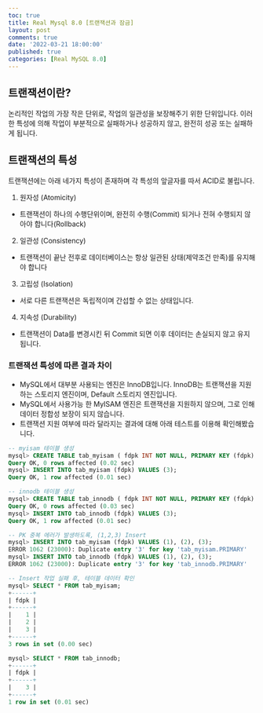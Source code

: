 ```yaml
---
toc: true
title: Real Mysql 8.0 [트랜잭션과 잠금]
layout: post
comments: true
date: '2022-03-21 18:00:00'
published: true
categories: [Real MySQL 8.0]
---
```


## 트랜잭션이란?
논리적인 작업의 가장 작은 단위로, 작업의 일관성을 보장해주기 위한 단위입니다. 이러한 특성에 의해
작업이 부분적으로 실패하거나 성공하지 않고, 완전히 성공 또는 실패하게 됩니다.

## 트랜잭션의 특성
트랜잭션에는 아래 네가지 특성이 존재하며 각 특성의 앞글자를 따서 ACID로 불립니다.
1. 원자성 (Atomicity)
- 트랜잭션이 하나의 수행단위이며, 완전히 수행(Commit) 되거나 전혀 수행되지 않아야 합니다(Rollback)
2. 일관성 (Consistency)
- 트랜잭션이 끝난 전후로 데이터베이스는 항상 일관된 상태(제약조건 만족)를 유지해야 합니다
3. 고립성 (Isolation)
- 서로 다른 트랜잭션은 독립적이며 간섭할 수 없는 상태입니다.
4. 지속성 (Durability)
- 트랜잭션이 Data를 변경시킨 뒤 Commit 되면 이후 데이터는 손실되지 않고 유지됩니다.

### **트랜잭션 특성에 따른 결과 차이**
- MySQL에서 대부분 사용되는 엔진은 InnoDB입니다. InnoDB는 트랜잭션을 지원하는 스토리지 엔진이며, Default 스토리지 엔진입니다.
- MySQL에서 사용가능 한 MyISAM 엔진은 트랜잭션을 지원하지 않으며, 그로 인해 데이터 정합성 보장이 되지 않습니다.
- 트랜잭션 지원 여부에 따라 달라지는 결과에 대해 아래 테스트를 이용해 확인해봤습니다.
 
```sql
-- myisam 테이블 생성 
mysql> CREATE TABLE tab_myisam ( fdpk INT NOT NULL, PRIMARY KEY (fdpk) ) ENGINE=MyISAM;
Query OK, 0 rows affected (0.02 sec)
mysql> INSERT INTO tab_myisam (fdpk) VALUES (3);
Query OK, 1 row affected (0.01 sec)

-- innodb 테이블 생성 
mysql> CREATE TABLE tab_innodb ( fdpk INT NOT NULL, PRIMARY KEY (fdpk) ) ENGINE=InnoDB;
Query OK, 0 rows affected (0.03 sec)
mysql> INSERT INTO tab_innodb (fdpk) VALUES (3);
Query OK, 1 row affected (0.01 sec)

-- PK 중복 에러가 발생하도록, (1,2,3) Insert
mysql> INSERT INTO tab_myisam (fdpk) VALUES (1), (2), (3);
ERROR 1062 (23000): Duplicate entry '3' for key 'tab_myisam.PRIMARY'
mysql> INSERT INTO tab_innodb (fdpk) VALUES (1), (2), (3);
ERROR 1062 (23000): Duplicate entry '3' for key 'tab_innodb.PRIMARY'

-- Insert 작업 실패 후, 테이블 데이터 확인
mysql> SELECT * FROM tab_myisam;
+------+
| fdpk |
+------+
|    1 |
|    2 |
|    3 |
+------+
3 rows in set (0.00 sec)

mysql> SELECT * FROM tab_innodb;
+------+
| fdpk |
+------+
|    3 |
+------+
1 row in set (0.01 sec)
```
